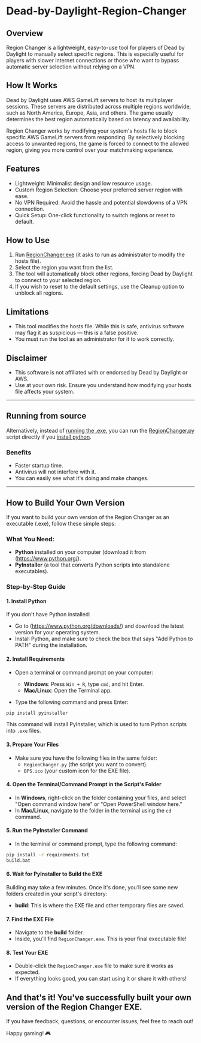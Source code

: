 # Dead-by-Daylight-Region-Changer
## Overview  
Region Changer is a lightweight, easy-to-use tool for players of Dead by Daylight to manually select specific regions. This is especially useful for players with slower internet connections or those who want to bypass automatic server selection without relying on a VPN.

## How It Works
Dead by Daylight uses AWS GameLift servers to host its multiplayer sessions. These servers are distributed across multiple regions worldwide, such as North America, Europe, Asia, and others. The game usually determines the best region automatically based on latency and availability.

Region Changer works by modifying your system's hosts file to block specific AWS GameLift servers from responding. By selectively blocking access to unwanted regions, the game is forced to connect to the allowed region, giving you more control over your matchmaking experience.

## Features  
- Lightweight: Minimalist design and low resource usage.  
- Custom Region Selection: Choose your preferred server region with ease.  
- No VPN Required: Avoid the hassle and potential slowdowns of a VPN connection.  
- Quick Setup: One-click functionality to switch regions or reset to default.  

## How to Use
1. Run [RegionChanger.exe](https://github.com/snoggles/Dead-by-Daylight-Region-Changer/releases/latest/download/RegionChanger.exe) (it asks to run as administrator to modify the hosts file).
2. Select the region you want from the list.
3. The tool will automatically block other regions, forcing Dead by Daylight to connect to your selected region.
4. If you wish to reset to the default settings, use the Cleanup option to unblock all regions.

## Limitations  
- This tool modifies the hosts file. While this is safe, antivirus software may flag it as suspicious — this is a false positive.
- You must run the tool as an administrator for it to work correctly.

## Disclaimer  
- This software is not affiliated with or endorsed by Dead by Daylight or AWS.  
- Use at your own risk. Ensure you understand how modifying your hosts file affects your system.

---

## Running from source

Alternatively, instead of [running the .exe](#how-to-use), you can run the [RegionChanger.py](https://github.com/snoggles/Dead-by-Daylight-Region-Changer/releases/latest/download/RegionChanger.py) script directly if you [install python](#1-install-python).

### Benefits
- Faster startup time.
- Antivirus will not interfere with it.
- You can easily see what it's doing and make changes.

---

## How to Build Your Own Version

If you want to build your own version of the Region Changer as an executable (.exe), follow these simple steps:

### What You Need:
- **Python** installed on your computer (download it from (https://www.python.org/).
- **PyInstaller** (a tool that converts Python scripts into standalone executables).

### Step-by-Step Guide

#### 1. Install Python
If you don't have Python installed:
- Go to (https://www.python.org/downloads/) and download the latest version for your operating system.
- Install Python, and make sure to check the box that says "Add Python to PATH" during the installation.

#### 2. Install Requirements
- Open a terminal or command prompt on your computer:
  - **Windows**: Press `Win + R`, type `cmd`, and hit Enter.
  - **Mac/Linux**: Open the Terminal app.

- Type the following command and press Enter:

```bash
pip install pyinstaller
```

This command will install PyInstaller, which is used to turn Python scripts into `.exe` files.

#### 3. Prepare Your Files
- Make sure you have the following files in the same folder:
  - `RegionChanger.py` (the script you want to convert).
  - `BPS.ico` (your custom icon for the EXE file).

#### 4. Open the Terminal/Command Prompt in the Script's Folder
- In **Windows**, right-click on the folder containing your files, and select "Open command window here" or "Open PowerShell window here."
- In **Mac/Linux**, navigate to the folder in the terminal using the `cd` command.

#### 5. Run the PyInstaller Command
- In the terminal or command prompt, type the following command:

```bash
pip install -r requirements.txt
build.bat
```

#### 6. Wait for PyInstaller to Build the EXE
Building may take a few minutes. Once it's done, you’ll see some new folders created in your script's directory:
- **build**: This is where the EXE file and other temporary files are saved.

#### 7. Find the EXE File
- Navigate to the **build** folder.
- Inside, you’ll find `RegionChanger.exe`. This is your final executable file!

#### 8. Test Your EXE
- Double-click the `RegionChanger.exe` file to make sure it works as expected.
- If everything looks good, you can start using it or share it with others!

And that's it! You've successfully built your own version of the Region Changer EXE.
---

If you have feedback, questions, or encounter issues, feel free to reach out!  

Happy gaming! 🎮
